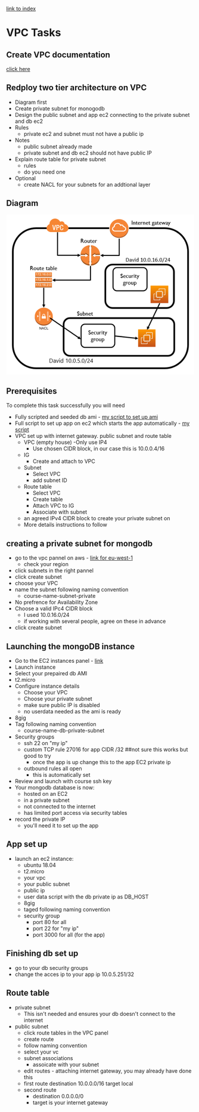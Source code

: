 [link to index](/readme.md)  
# VPC Tasks

## Create VPC documentation
[click here](/Documentation/docs/vpc.md)

## Redploy two tier architecture on VPC
- Diagram first
- Create private subnet for monogodb
- Design the public subnet and app ec2 connecting to the private subnet and db ec2
- Rules
    - private ec2 and subnet must not have a public ip
- Notes
    - public subnet already made
    - private subnet and db ec2 should not have public IP
- Explain route table for private subnet
    - rules
    - do you need one
- Optional
    - create NACL for your subnets for an addtional layer

## Diagram
![first draft](/Documentation/resources/aws/vpc_first.png)  

## Prerequisites
To complete this task successfully you will need
- Fully scripted and seeded db ami - [my script to set up ami](/aws_setup/db_setup/aws_db_provision.sh)
- Full script to set up app on ec2 which starts the app automatically - [my script](/aws_setup/app_setup/aws_app_provision.sh)
- VPC set up with internet gateway. public subnet and route table
    - VPC (empty house)
        -Only use IP4
        - Use chosen CIDR block, in our case this is 10.0.0.4/16
    - IG
        - Create and attach to VPC
    - Subnet
        - Select VPC
        - add subnet ID
    - Route table
        - Select VPC
        - Create table
        - Attach VPC to IG
        - Associate with subnet
    - an agreed IPv4 CIDR block to create your private subnet on
    - More details instructions to follow

## creating a private subnet for mongodb
- go to the vpc pannel on aws - [link for eu-west-1](https://eu-west-1.console.aws.amazon.com/vpc/home?region=eu-west-1#Home:)
    - check your region
- click subnets in the right pannel
- click create subnet
- choose your VPC
- name the subnet following naming convention
    - course-name-subnet-private
- No prefrence for Availability Zone
- Choose a valid IPc4 CIDR block
    - I used 10.0.16.0/24
    - if working with several people, agree on these in advance
- click create subnet

## Launching the mongoDB instance
- Go to the EC2 instances panel - [link](https://eu-west-1.console.aws.amazon.com/ec2/v2/home?region=eu-west-1#Home:)
- Launch instance
- Select your prepaired db AMI
- t2.micro
- Configure instance details
    - Choose your VPC
    - Choose your private subnet
    - make sure public IP is disabled
    - no userdata needed as the ami is ready
- 8gig
- Tag following naming convention
    - course-name-db-private-subnet
- Security groups
    - ssh 22 on "my ip"
    - custom TCP rule 27016 for app CIDR /32 ##not sure this works but good to try
        - once the app is up change this to the app EC2 private ip
    - outbound rules all open
        - this is automatically set
- Review and launch with course ssh key
- Your mongodb database is now:
    - hosted on an EC2
    - in a private subnet
    - not connected to the internet
    - has limited port access via security tables
- record the private IP
    - you'll need it to set up the app

## App set up
- launch an ec2 instance:
    - ubuntu 18.04
    - t2.micro
    - your vpc
    - your public subnet
    - public ip
    - user data script with the db private ip as DB_HOST
    - 8gig
    - taged following naming convention
    - security group
        - port 80 for all
        - port 22 for "my ip"
        - port 3000 for all (for the app)

## Finishing db set up
- go to your db security groups
- change the acces ip to your app ip 10.0.5.251/32

## Route table
- private subnet
    - This isn't needed and ensures your db doesn't connect to the internet
- public subnet
    - click route tables in the VPC panel
    - create route
    - follow naming convention
    - select your vc
    - subnet associations
        - assoicate with your subnet
    - edit routes - attaching internet gateway, you may already have done this
    - first route
        destination 10.0.0.0/16
        target local
    - second route
        - destination 0.0.0.0/0
        - target is your internet gateway
 